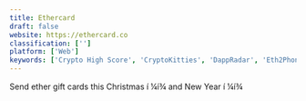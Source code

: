 ```yaml
---
title: Ethercard
draft: false 
website: https://ethercard.co
classification: ['']
platform: ['Web']
keywords: ['Crypto High Score', 'CryptoKitties', 'DappRadar', 'Eth2Phone', 'Ether', 'Ethereum Price', 'Ethereum Syllabus', 'Etherglade', 'Ethernal Love', 'Hash Heroes', 'Learn Blockchain Hub', 'Numa', 'Pragma', 'Radi.Cards', 'Telx', 'The Thousand Ether Homepage', 'Top Of The Coins', 'WTF is Ethereum?', 'district0x Education Portal', 'ethstall']
---
```

Send ether gift cards this Christmas í ¼í¾ and New Year í ¼í¾